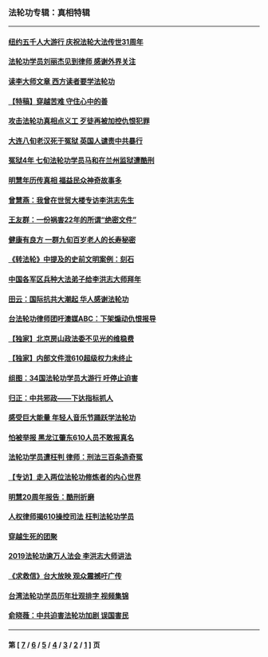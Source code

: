 ### 法轮功专辑：真相特辑
---
#### [纽约五千人大游行 庆祝法轮大法传世31周年](../../pages/nf4389/n13995110.md?08200430) 
#### [法轮功学员刘丽杰见到律师 感谢外界关注](../../pages/nf4389/n13927012.md?08200430) 
#### [读李大师文章 西方读者要学法轮功](../../pages/nf4389/n13925142.md?08200430) 
#### [【特稿】穿越苦难 守住心中的善](../../pages/nf4389/n13784979.md?08200430) 
#### [攻击法轮功真相点义工 歹徒再被加控仇恨犯罪](../../pages/nf4389/n13601019.md?08200430) 
#### [大连八旬老汉死于冤狱 英国人谴责中共暴行](../../pages/nf4389/n13480118.md?08200430) 
#### [冤狱4年 七旬法轮功学员马和在兰州监狱遭酷刑](../../pages/nf4389/n13304688.md?08200430) 
#### [明慧年历传真相 福益民众神奇故事多](../../pages/nf4389/n13294545.md?08200430) 
#### [曾慧燕：我曾在世贸大楼专访李洪志先生](../../pages/nf4389/n12898729.md?08200430) 
#### [王友群：一份祸害22年的所谓“绝密文件”](../../pages/nf4389/n12871750.md?08200430) 
#### [健康有良方 一群九旬百岁老人的长寿秘密](../../pages/nf4389/n12847475.md?08200430) 
#### [《转法轮》中提及的史前文明案例：刻石](../../pages/nf4389/n12758577.md?08200430) 
#### [中国各军区兵种大法弟子给李洪志大师拜年](../../pages/nf4389/n12750047.md?08200430) 
#### [田云：国际抗共大潮起 华人感谢法轮功](../../pages/nf4389/n12357708.md?08200430) 
#### [台法轮功律师团吁澳媒ABC：下架煽动仇恨报导](../../pages/nf4389/n12279917.md?08200430) 
#### [【独家】北京房山政法委不见光的维稳费](../../pages/nf4389/n12031979.md?08200430) 
#### [【独家】内部文件泄610超级权力未终止](../../pages/nf4389/n12023895.md?08200430) 
#### [组图：34国法轮功学员大游行 吁停止迫害](../../pages/nf4389/n11492658.md?08200430) 
#### [归正：中共邪政——下达指标抓人](../../pages/nf4389/n11474770.md?08200430) 
#### [感受巨大能量 年轻人音乐节踊跃学法轮功](../../pages/nf4389/n11441981.md?08200430) 
#### [怕被举报 黑龙江肇东610人员不敢报真名](../../pages/nf4389/n11436499.md?08200430) 
#### [法轮功学员遭枉判 律师：刑法三百条造奇冤](../../pages/nf4389/n11433943.md?08200430) 
#### [【专访】走入两位法轮功修炼者的内心世界](../../pages/nf4389/n11415623.md?08200430) 
#### [明慧20周年报告：酷刑折磨](../../pages/nf4389/n11387954.md?08200430) 
#### [人权律师揭610操控司法 枉判法轮功学员](../../pages/nf4389/n11313370.md?08200430) 
#### [穿越生死的团聚](../../pages/nf4389/n11258922.md?08200430) 
#### [2019法轮功逾万人法会 李洪志大师讲法](../../pages/nf4389/n11265303.md?08200430) 
#### [《求救信》台大放映 观众震撼吁广传](../../pages/nf4389/n10922251.md?08200430) 
#### [台湾法轮功学员历年壮观排字 视频集锦](../../pages/nf4389/n10878789.md?08200430) 
#### [俞晓薇：中共迫害法轮功加剧 误国害民](../../pages/nf4389/n10859260.md?08200430) 

---
#### 第 [ [7](./7.md?08200430) / [6](./6.md?08200430) / [5](./5.md?08200430) / [4](./4.md?08200430) / [3](./3.md?08200430) / [2](./2.md?08200430) / [1](./1.md?08200430) ] 页
